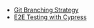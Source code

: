 - [Git Branching Strategy](./development/dev-git-branching-strategy.md)
- [E2E Testing with Cypress](./development/dev-e2e-testing-crypress.md)
